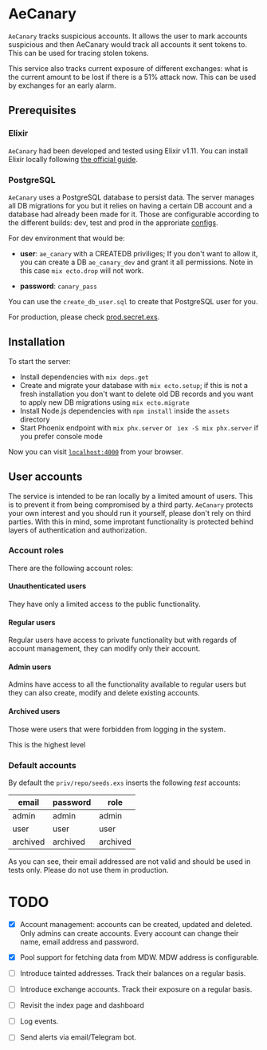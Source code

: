 # AeCanary

`AeCanary` tracks suspicious accounts. It allows the user to mark accounts
suspicious and then AeCanary would track all accounts it sent tokens to. This
can be used for tracing stolen tokens.

This service also tracks current exposure of different exchanges: what is the
current amount to be lost if there is a 51% attack now. This can be used by
exchanges for an early alarm.


## Prerequisites

### Elixir

`AeCanary` had been developed and tested using Elixir v1.11. You can install
Elixir locally following [the official
guide](https://elixir-lang.org/install.html).

### PostgreSQL
`AeCanary` uses a PostgreSQL database to persist data. The server manages all
DB migrations for you but it relies on having a certain DB account and
a database had already been made for it. Those are configurable according to
the different builds: dev, test and prod in the approriate
[configs](config/).

For dev environment that would be:

* **user**: `ae_canary` with a CREATEDB priviliges; If you don't want to allow
  it, you can create a DB `ae_canary_dev` and grant it all permissions. Note
  in this case `mix ecto.drop` will not work.

* **password**: `canary_pass`

You can use the `create_db_user.sql` to create that PostgreSQL user for you.

For production, please check [prod.secret.exs](config/prod.secret.exs).


## Installation
To start the server:

  * Install dependencies with `mix deps.get`
  * Create and migrate your database with `mix ecto.setup`; if this is not a
    fresh installation you don't want to delete old DB records and you want to
    apply new DB migrations using `mix ecto.migrate`
  * Install Node.js dependencies with `npm install` inside the `assets` directory
  * Start Phoenix endpoint with `mix phx.server` or ` iex -S mix phx.server`
    if you prefer console mode

Now you can visit [`localhost:4000`](http://localhost:4000) from your browser.

## User accounts

The service is intended to be ran locally by a limited amount of users. This
is to prevent it from being compromised by a third party. `AeCanary` protects
your own interest and you should run it yourself, please don't rely on third
parties. With this in mind, some improtant functionality is protected behind
layers of authentication and authorization.

### Account roles

There are the following account roles:

#### Unauthenticated users

They have only a limited access to the public functionality.


#### Regular users

Regular users have access to private functionality but with regards of account
management, they can modify only their account.

#### Admin users

Admins have access to all the functionality available to regular users but
they can also create, modify and delete existing accounts.

#### Archived users

Those were users that were forbidden from logging in the system.

This is the highest level

### Default accounts

By default the `priv/repo/seeds.exs` inserts the following *test* accounts:

| email | password | role |
|---|---|---|
| admin | admin | admin |
| user | user | user |
| archived | archived | archived |

As you can see, their email addressed are not valid and should be used in
tests only. Please do not use them in production.

# TODO

- [x] Account management: accounts can be created, updated and deleted. Only
  admins can create accounts. Every account can change their name, email
  address and password.

- [x] Pool support for fetching data from MDW. MDW address is configurable.

- [ ] Introduce tainted addresses. Track their balances on a regular basis.

- [ ] Introduce exchange accounts. Track their exposure on a regular basis.

- [ ] Revisit the index page and dashboard

- [ ] Log events.

- [ ] Send alerts via email/Telegram bot.
